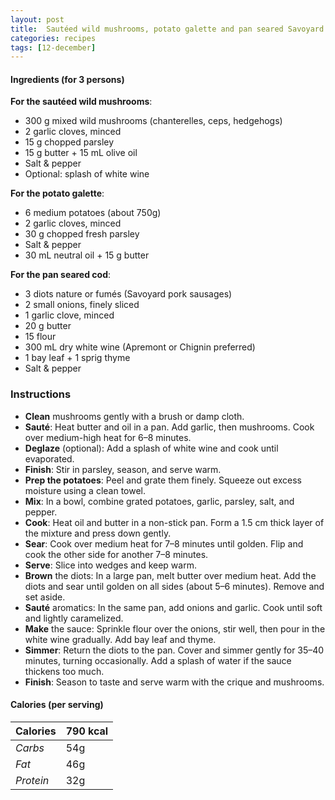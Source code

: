 ```yaml
---
layout: post
title:  Sautéed wild mushrooms, potato galette and pan seared Savoyard sausages in white wine sauce
categories: recipes
tags: [12-december]
---
```


#### Ingredients (for 3 persons)

**For the sautéed wild mushrooms**:
- 300 g mixed wild mushrooms (chanterelles, ceps, hedgehogs)
- 2 garlic cloves, minced
- 15 g chopped parsley
- 15 g butter + 15 mL olive oil
- Salt & pepper
- Optional: splash of white wine

**For the potato galette**:
- 6 medium potatoes (about 750g)
- 2 garlic cloves, minced
- 30 g chopped fresh parsley
- Salt & pepper
- 30 mL neutral oil + 15 g butter

**For the pan seared cod**:
- 3 diots nature or fumés (Savoyard pork sausages)
- 2 small onions, finely sliced
- 1 garlic clove, minced
- 20 g butter
- 15  flour
- 300 mL dry white wine (Apremont or Chignin preferred)
- 1 bay leaf + 1 sprig thyme
- Salt & pepper

### Instructions

- **Clean** mushrooms gently with a brush or damp cloth.
- **Sauté**: Heat butter and oil in a pan. Add garlic, then mushrooms. Cook over medium-high heat for 6–8 minutes.
- **Deglaze** (optional): Add a splash of white wine and cook until evaporated.
- **Finish**: Stir in parsley, season, and serve warm.
- **Prep the potatoes**: Peel and grate them finely. Squeeze out excess moisture using a clean towel.
- **Mix**: In a bowl, combine grated potatoes, garlic, parsley, salt, and pepper.
- **Cook**: Heat oil and butter in a non-stick pan. Form a 1.5 cm thick layer of the mixture and press down gently.
- **Sear**: Cook over medium heat for 7–8 minutes until golden. Flip and cook the other side for another 7–8 minutes.
- **Serve**: Slice into wedges and keep warm.
- **Brown** the diots: In a large pan, melt butter over medium heat. Add the diots and sear until golden on all sides (about 5–6 minutes). Remove and set aside.
- **Sauté** aromatics: In the same pan, add onions and garlic. Cook until soft and lightly caramelized.
- **Make** the sauce: Sprinkle flour over the onions, stir well, then pour in the white wine gradually. Add bay leaf and thyme.
- **Simmer**: Return the diots to the pan. Cover and simmer gently for 35–40 minutes, turning occasionally. Add a splash of water if the sauce thickens too much.
- **Finish**: Season to taste and serve warm with the crique and mushrooms.

#### Calories (per serving)

| **Calories** | 790 kcal |
| ----------- | ----------- |
| *Carbs* | 54g |
| *Fat* | 46g |
| *Protein* | 32g |